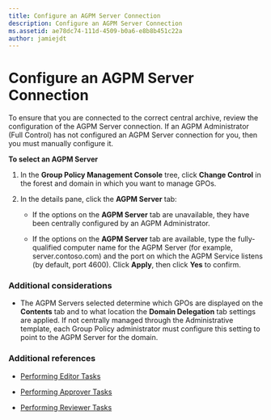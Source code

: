 ```yaml
---
title: Configure an AGPM Server Connection
description: Configure an AGPM Server Connection
ms.assetid: ae78dc74-111d-4509-b0a6-e8b8b451c22a
author: jamiejdt
---
```


# Configure an AGPM Server Connection


To ensure that you are connected to the correct central archive, review the configuration of the AGPM Server connection. If an AGPM Administrator (Full Control) has not configured an AGPM Server connection for you, then you must manually configure it.

**To select an AGPM Server**

1.  In the **Group Policy Management Console** tree, click **Change Control** in the forest and domain in which you want to manage GPOs.

2.  In the details pane, click the **AGPM Server** tab:

    -   If the options on the **AGPM Server** tab are unavailable, they have been centrally configured by an AGPM Administrator.

    -   If the options on the **AGPM Server** tab are available, type the fully-qualified computer name for the AGPM Server (for example, server.contoso.com) and the port on which the AGPM Service listens (by default, port 4600). Click **Apply**, then click **Yes** to confirm.

### Additional considerations

-   The AGPM Servers selected determine which GPOs are displayed on the **Contents** tab and to what location the **Domain Delegation** tab settings are applied. If not centrally managed through the Administrative template, each Group Policy administrator must configure this setting to point to the AGPM Server for the domain.

### Additional references

-   [Performing Editor Tasks](performing-editor-tasks-agpm30ops.md)

-   [Performing Approver Tasks](performing-approver-tasks-agpm30ops.md)

-   [Performing Reviewer Tasks](performing-reviewer-tasks-agpm30ops.md)

 

 





